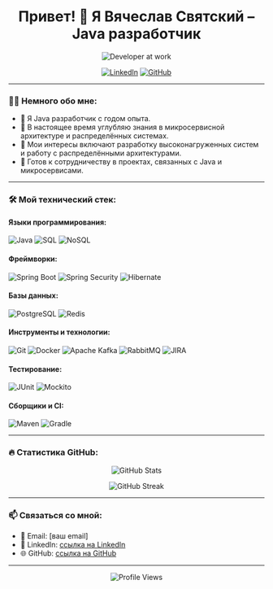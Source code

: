 <h1 align="center">Привет! 👋 Я Вячеслав Святский – Java разработчик</h1>

<p align="center">
  <img src="https://media.giphy.com/media/LmNwrBhejkK9EFP504/giphy.gif" alt="Developer at work" />
</p>

<p align="center">
  <a href="https://www.linkedin.com/in/viachaslau-sviatski/"><img src="https://img.shields.io/badge/LinkedIn-%230077B5.svg?style=for-the-badge&logo=linkedin&logoColor=white" alt="LinkedIn"></a>
  <a href="https://github.com/sv1atsk1"><img src="https://img.shields.io/badge/GitHub-%23121011.svg?style=for-the-badge&logo=github&logoColor=white" alt="GitHub"></a>
</p>

---

### 👨‍💻 Немного обо мне:
- 💼 Я Java разработчик с годом опыта.
- 🌱 В настоящее время углубляю знания в микросервисной архитектуре и распределённых системах.
- 🔭 Мои интересы включают разработку высоконагруженных систем и работу с распределёнными архитектурами.
- 💬 Готов к сотрудничеству в проектах, связанных с Java и микросервисами.

---

### 🛠️ Мой технический стек:

#### Языки программирования:
![Java](https://img.shields.io/badge/Java-%23ED8B00.svg?style=flat-square&logo=java&logoColor=white)
![SQL](https://img.shields.io/badge/SQL-%2300f.svg?style=flat-square&logo=postgresql&logoColor=white)
![NoSQL](https://img.shields.io/badge/NoSQL-%23428A92.svg?style=flat-square&logo=mongodb&logoColor=white)

#### Фреймворки:
![Spring Boot](https://img.shields.io/badge/Spring%20Boot-%236DB33F.svg?style=flat-square&logo=spring-boot&logoColor=white)
![Spring Security](https://img.shields.io/badge/Spring%20Security-%236DB33F.svg?style=flat-square&logo=spring&logoColor=white)
![Hibernate](https://img.shields.io/badge/Hibernate-%23363D46.svg?style=flat-square&logo=hibernate&logoColor=white)

#### Базы данных:
![PostgreSQL](https://img.shields.io/badge/PostgreSQL-%23316192.svg?style=flat-square&logo=postgresql&logoColor=white)
![Redis](https://img.shields.io/badge/Redis-%23DC382D.svg?style=flat-square&logo=redis&logoColor=white)

#### Инструменты и технологии:
![Git](https://img.shields.io/badge/Git-%23F05033.svg?style=flat-square&logo=git&logoColor=white)
![Docker](https://img.shields.io/badge/Docker-%232496ED.svg?style=flat-square&logo=docker&logoColor=white)
![Apache Kafka](https://img.shields.io/badge/Apache%20Kafka-%23231F20.svg?style=flat-square&logo=apache-kafka&logoColor=white)
![RabbitMQ](https://img.shields.io/badge/RabbitMQ-%23FF6600.svg?style=flat-square&logo=rabbitmq&logoColor=white)
![JIRA](https://img.shields.io/badge/JIRA-%230052CC.svg?style=flat-square&logo=jira&logoColor=white)

#### Тестирование:
![JUnit](https://img.shields.io/badge/JUnit-%2325A162.svg?style=flat-square&logo=junit5&logoColor=white)
![Mockito](https://img.shields.io/badge/Mockito-%2300A8E6.svg?style=flat-square&logo=mockito&logoColor=white)

#### Сборщики и CI:
![Maven](https://img.shields.io/badge/Maven-%23C71A36.svg?style=flat-square&logo=apache-maven&logoColor=white)
![Gradle](https://img.shields.io/badge/Gradle-%2302303A.svg?style=flat-square&logo=gradle&logoColor=white)

---

### 🔥 Статистика GitHub:

<p align="center">
  <img src="https://github-readme-stats.vercel.app/api?username=sv1atsk1&show_icons=true&theme=radical" alt="GitHub Stats" />
</p>

<p align="center">
  <img src="https://github-readme-streak-stats.herokuapp.com/?user=sv1atsk1&theme=dark" alt="GitHub Streak" />
</p>

---

### 📫 Связаться со мной:
- 📧 Email: [ваш email]
- 💼 LinkedIn: [ссылка на LinkedIn](https://www.linkedin.com/in/viachaslau-sviatski/)
- 🌐 GitHub: [ссылка на GitHub](https://github.com/sv1atsk1)

---

<p align="center">
  <img src="https://komarev.com/ghpvc/?username=sv1atsk1&color=brightgreen" alt="Profile Views" />
</p>
